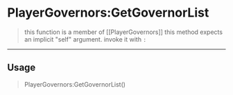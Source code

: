 # PlayerGovernors:GetGovernorList
> this function is a member of [[PlayerGovernors]]
> this method expects an implicit "self" argument. invoke it with `:`
-----
## Usage
> PlayerGovernors:GetGovernorList()
